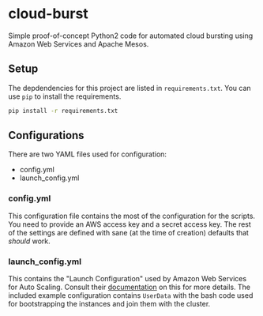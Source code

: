 # cloud-burst

Simple proof-of-concept Python2 code for automated cloud bursting using Amazon Web Services and Apache Mesos.

## Setup
The depdendencies for this project are listed in `requirements.txt`. You can use `pip` to install the requirements.

```bash
pip install -r requirements.txt
```

## Configurations
There are two YAML files used for configuration:
* config.yml
* launch_config.yml

### config.yml
This configuration file contains the most of the configuration for the scripts.
You need to provide an AWS access key and a secret access key. The rest of the settings are defined with sane (at the time of creation) defaults that _should_ work.

### launch_config.yml
This contains the "Launch Configuration" used by Amazon Web Services for Auto Scaling.
Consult their [documentation](https://docs.aws.amazon.com/autoscaling/ec2/userguide/LaunchConfiguration.html) on this for more details.
The included example configuration contains `UserData` with the bash code used for bootstrapping the instances and join them with the cluster.
